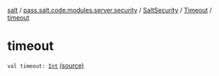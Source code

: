 [salt](../../../index.md) / [pass.salt.code.modules.server.security](../../index.md) / [SaltSecurity](../index.md) / [Timeout](index.md) / [timeout](./timeout.md)

# timeout

`val timeout: `[`Int`](https://kotlinlang.org/api/latest/jvm/stdlib/kotlin/-int/index.html) [(source)](https://github.com/kurbaniec-tgm/salt/tree/master/code/modules/server/security/SaltSecurity.kt#L133)